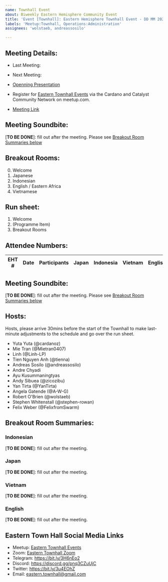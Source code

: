 ```yaml
---
name: Townhall Event
about: Biweekly Eastern Hemisphere Community Event
title: 'Event [Townhall]: Eastern Hemisphere Townhall Event - DD MM 2022 0900 to 11:00 UTC'
labels: 'Meetup:Townhall, Operations:Administration'
assignees: 'wolstaeb, andreassosilo'

---
```

## Meeting Details:

- Last Meeting: 
- Next Meeting: 

- [Openning Presentation]()

- Register for [Eastern Townhall Events](https://bit.ly/3H9Xvoo) via the Cardano and Catalyst Community Network on meetup.com. 
- [Meeting Link](https://zoom.us/meeting/register/tJIrcumprTssEtN_RkkiNfKkyWmKn2G65mX3)
## Meeting Soundbite:

[**TO BE DONE**]: fill out after the meeting. Please see [Breakout Room Summaries below](#breakout-room-summaries)

## Breakout Rooms:

0. Welcome
1. Japanese
2. Indonesian
3. English / Eastern Africa
4. Vietnamese

## Run sheet:

1. Welcome
2. (Programme Item)
3. Breakout Rooms
## Attendee Numbers:

EHT # | Date | Participants | Japan | Indonesia | Vietnam | English | Korean | Catalyst School
-- | -- | -- | -- | -- | -- | -- | -- | --

## Meeting Soundbite:

[**TO BE DONE**]: fill out after the meeting. Please see [Breakout Room Summaries below](#breakout-room-summaries)
## Hosts: 

Hosts, please arrive 30mins before the start of the Townhall to make last-minute adjustments to the schedule and go over the run sheet.

- Yuta Yuta (@cardanoz)
- Mie Tran (@Mietran0407)
- Linh (@Linh-LP)
- Tien Nguyen Anh (@tienna)
- Andreas Sosilo (@andreassosilo) 
- Andre Chyadi
- Ayu Kusummaningtyas
- Andy Sibuea (@zicozibu)
- Yan Tirta (@YanTirta)
- Angela Gatende (@A-W-G)
- Robert O'Brien (@wolstaeb)
- Stephen Whitenstall (@stephen-rowan)
- Felix Weber (@FelixfromSwarm)

## Breakout Room Summaries:

### Indonesian

[**TO BE DONE**]: fill out after the meeting. 

### Japan

[**TO BE DONE**]: fill out after the meeting. 

### Vietnam

[**TO BE DONE**]: fill out after the meeting. 

### English

[**TO BE DONE**]: fill out after the meeting. 
## Eastern Town Hall Social Media Links
 
- Meetup: [Eastern Townhall Events](https://bit.ly/3H9Xvoo)
- Zoom: [Eastern Townhall Zoom](https://zoom.us/meeting/register/tJIrcumprTssEtN_RkkiNfKkyWmKn2G65mX3)
- Telegram: https://bit.ly/3H6nEo2
- Discord: https://discord.gg/pnq3CZuUjC
- Twitter: https://bit.ly/3u4EOhZ
- Email: [eastern.townhall@gmail.com](mailto:eastern.townhall@gmail.com)